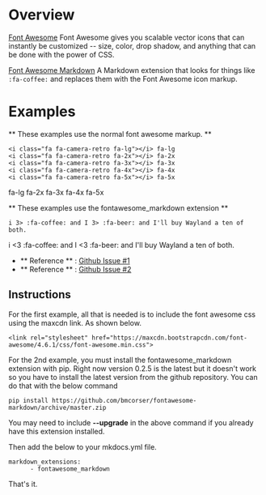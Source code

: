 # Overview


[Font Awesome](https://fortawesome.github.io) Font Awesome gives you scalable
 vector icons that can instantly be customized -- size, color, drop shadow, and 
anything that can be done with the power of CSS.

[Font Awesome Markdown](http://bmcorser.github.io/fontawesome-markdown/) A 
Markdown extension that looks for things like `:fa-coffee:` and replaces them 
with the Font Awesome icon markup.

# Examples

** These examples use the normal font awesome markup. **
```
<i class="fa fa-camera-retro fa-lg"></i> fa-lg
<i class="fa fa-camera-retro fa-2x"></i> fa-2x
<i class="fa fa-camera-retro fa-3x"></i> fa-3x
<i class="fa fa-camera-retro fa-4x"></i> fa-4x
<i class="fa fa-camera-retro fa-5x"></i> fa-5x
```
<i class="fa fa-camera-retro fa-lg"></i> fa-lg
<i class="fa fa-camera-retro fa-2x"></i> fa-2x
<i class="fa fa-camera-retro fa-3x"></i> fa-3x
<i class="fa fa-camera-retro fa-4x"></i> fa-4x
<i class="fa fa-camera-retro fa-5x"></i> fa-5x

** These examples use the fontawesome_markdown extension **
```
i 3> :fa-coffee: and I 3> :fa-beer: and I'll buy Wayland a ten of both. 
```

i <3 :fa-coffee: and I <3 :fa-beer: and I'll buy Wayland a ten of both. 




* ** Reference ** : [Github Issue #1](https://github.com/mkdocs/mkdocs/issues/909)
* ** Reference ** : [Github Issue #2](https://github.com/bmcorser/fontawesome-markdown/issues/6)

<link rel="stylesheet" href="https://maxcdn.bootstrapcdn.com/font-awesome/4.6.1/css/font-awesome.min.css">


## Instructions

For the first example, all that is needed is to include the font awesome css 
using the maxcdn link.  As shown below.

```
<link rel="stylesheet" href="https://maxcdn.bootstrapcdn.com/font-awesome/4.6.1/css/font-awesome.min.css">
```

For the 2nd example, you must install the fontawesome_markdown extension with
pip.  Right now version 0.2.5 is the latest but it doesn't work so you have
to install the latest version from the github repository.  You can do that
with the below command

```
pip install https://github.com/bmcorser/fontawesome-markdown/archive/master.zip
```
You may need to include **--upgrade** in the above command if you already have 
this extension installed.

Then add the below to your mkdocs.yml file.
```
markdown_extensions:
      - fontawesome_markdown
```

That's it.
